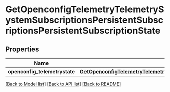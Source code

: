 # GetOpenconfigTelemetryTelemetrySystemSubscriptionsPersistentSubscriptionsPersistentSubscriptionState

## Properties
Name | Type | Description | Notes
------------ | ------------- | ------------- | -------------
**openconfig_telemetrystate** | [**GetOpenconfigTelemetryTelemetrySystemOpenconfigtelemetrytelemetrysystemSubscriptionsPersistentsubscriptionsState**](GetOpenconfigTelemetryTelemetrySystemOpenconfigtelemetrytelemetrysystemSubscriptionsPersistentsubscriptionsState.md) |  | [optional] 

[[Back to Model list]](../README.md#documentation-for-models) [[Back to API list]](../README.md#documentation-for-api-endpoints) [[Back to README]](../README.md)


